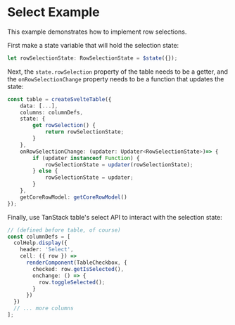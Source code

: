 # Select Example

This example demonstrates how to implement row selections.

First make a state variable that will hold the selection state:

```ts
let rowSelectionState: RowSelectionState = $state({});
```

Next, the `state.rowSelection` property of the table needs to be a getter, and the `onRowSelectionChange` property needs to be a function that updates the state:

```ts
const table = createSvelteTable({
	data: [...],
	columns: columnDefs,
	state: {
		get rowSelection() {
			return rowSelectionState;
		}
	},
	onRowSelectionChange: (updater: Updater<RowSelectionState>)=> {
		if (updater instanceof Function) {
			rowSelectionState = updater(rowSelectionState);
		} else {
			rowSelectionState = updater;
		}
	},
	getCoreRowModel: getCoreRowModel()
});
```

Finally, use TanStack table's select API to interact with the selection state:

```ts
// (defined before table, of course)
const columnDefs = [
  colHelp.display({
    header: 'Select',
    cell: ({ row }) =>
      renderComponent(TableCheckbox, {
        checked: row.getIsSelected(),
        onchange: () => {
          row.toggleSelected();
        }
      })
  })
  // ... more columns
];
```
